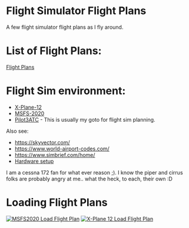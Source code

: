 # Flight Simulator  Flight Plans

A few flight simulator flight plans as I fly around.

# List of Flight Plans:

[Flight Plans](plans/README.md)

# Flight Sim environment:

* [X-Plane-12](https://www.x-plane.com/)
* [MSFS-2020](https://www.flightsimulator.com/)
* [Pilot3ATC](https://pilot2atc.com/) - This is usually my goto for flight sim planning.

Also see:

* https://skyvector.com/
* https://www.world-airport-codes.com/
* https://www.simbrief.com/home/
* [Hardware setup](hardware.md)

I am a cessna 172 fan for what ever reason ;). I know the piper and cirrus
folks are probably angry at me.. what the heck, to each, their own :D

# Loading Flight Plans

[![MSFS2020 Load Flight Plan](https://img.youtube.com/vi/fEVH1lceVLg/0.jpg)](https://www.youtube.com/watch?v=fEVH1lceVLg "Kernel Patch Verify Intro video")
[![X-Plane 12 Load Flight Plan](https://img.youtube.com/vi/-flE0DRr5c4/3.jpg)](https://www.youtube.com/watch?v=-flE0DRr5c4 "Kernel Patch Verify Intro video")
